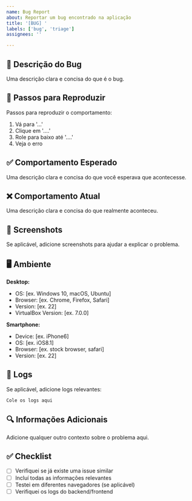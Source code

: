 ```yaml
---
name: Bug Report
about: Reportar um bug encontrado na aplicação
title: '[BUG] '
labels: ['bug', 'triage']
assignees: ''

---
```


## 🐛 Descrição do Bug
Uma descrição clara e concisa do que é o bug.

## 🔄 Passos para Reproduzir
Passos para reproduzir o comportamento:
1. Vá para '...'
2. Clique em '....'
3. Role para baixo até '....'
4. Veja o erro

## ✅ Comportamento Esperado
Uma descrição clara e concisa do que você esperava que acontecesse.

## ❌ Comportamento Atual
Uma descrição clara e concisa do que realmente aconteceu.

## 📸 Screenshots
Se aplicável, adicione screenshots para ajudar a explicar o problema.

## 🖥️ Ambiente
**Desktop:**
 - OS: [ex. Windows 10, macOS, Ubuntu]
 - Browser: [ex. Chrome, Firefox, Safari]
 - Version: [ex. 22]
 - VirtualBox Version: [ex. 7.0.0]

**Smartphone:**
 - Device: [ex. iPhone6]
 - OS: [ex. iOS8.1]
 - Browser: [ex. stock browser, safari]
 - Version: [ex. 22]

## 📝 Logs
Se aplicável, adicione logs relevantes:
```
Cole os logs aqui
```

## 🔍 Informações Adicionais
Adicione qualquer outro contexto sobre o problema aqui.

## ✅ Checklist
- [ ] Verifiquei se já existe uma issue similar
- [ ] Incluí todas as informações relevantes
- [ ] Testei em diferentes navegadores (se aplicável)
- [ ] Verifiquei os logs do backend/frontend
